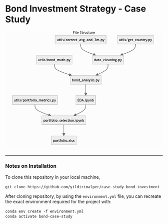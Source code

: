 # Bond Investment Strategy - Case Study

![Project Structure](figures/structure.png)

***

### Notes on Installation

To clone this repository in your local machine,

```shell
git clone https://github.com/yildirimalper/case-study-bond-investment
```

After cloning repository, by using the `environment.yml` file, you can recreate the exact environment required for the project with:

```shell
conda env create -f environment.yml
conda activate bond-case-study
```